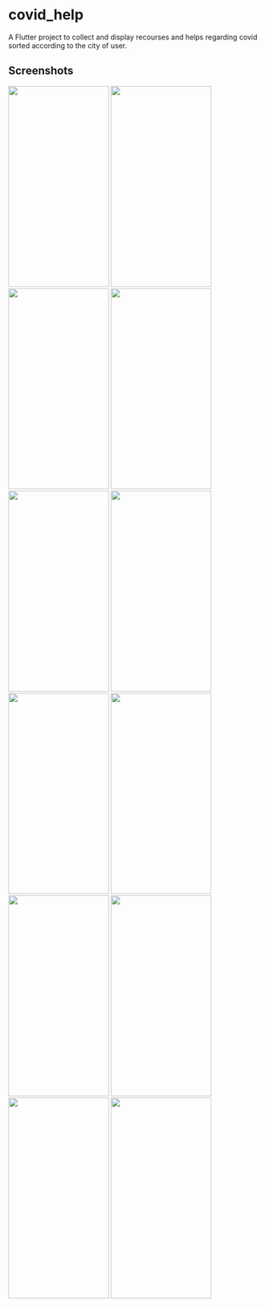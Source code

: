 # covid_help

A Flutter project to collect and display recourses and helps regarding covid sorted according to the city of user.

## Screenshots

<img src ="https://user-images.githubusercontent.com/64144606/120014786-1f254000-c000-11eb-9e2a-9f5249f4a0ea.png"  height=400 width=200 />
<img src ="https://user-images.githubusercontent.com/64144606/120014797-22203080-c000-11eb-80fb-7601e2569ff1.png"  height=400 width=200 />
<img src ="https://user-images.githubusercontent.com/64144606/120014804-24828a80-c000-11eb-822e-a2f7d33328fc.png"  height=400 width=200 />
<img src ="https://user-images.githubusercontent.com/64144606/120014811-25b3b780-c000-11eb-9cc6-bb0045b058f9.png"  height=400 width=200 />
<img src ="https://user-images.githubusercontent.com/64144606/120014818-277d7b00-c000-11eb-86d9-3508aa56345b.png"  height=400 width=200 />
<img src ="https://user-images.githubusercontent.com/64144606/120014829-2a786b80-c000-11eb-952e-06dcd2ad0904.png"  height=400 width=200 />
<img src ="https://user-images.githubusercontent.com/64144606/120014840-2cdac580-c000-11eb-8dfd-7359d1f8e941.png"  height=400 width=200 />
<img src ="https://user-images.githubusercontent.com/64144606/120014851-2f3d1f80-c000-11eb-97c1-4fa81555a19f.png"  height=400 width=200 />
<img src ="https://user-images.githubusercontent.com/64144606/120014860-3106e300-c000-11eb-8fbe-3c97640da7fe.png"  height=400 width=200 />
<img src ="https://user-images.githubusercontent.com/64144606/120014865-32d0a680-c000-11eb-8571-95c2fdf266d0.png"  height=400 width=200 />
<img src ="https://user-images.githubusercontent.com/64144606/120014870-3401d380-c000-11eb-8d79-701d03a45ffe.png"  height=400 width=200 />
<img src ="https://user-images.githubusercontent.com/64144606/120014880-35cb9700-c000-11eb-8e4f-f024e92a04b4.png"  height=400 width=200 />





